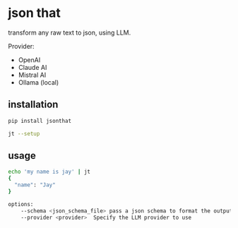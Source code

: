 # json that

transform any raw text to json, using LLM.

Provider:
- OpenAI
- Claude AI
- Mistral AI
- Ollama (local)

## installation

```bash
pip install jsonthat
```

```bash
jt --setup
```

## usage

```bash
echo 'my name is jay' | jt
{
  "name": "Jay"
}
```

```bash
options:
    --schema <json_schema_file> pass a json schema to format the output
    --provider <provider>  Specify the LLM provider to use
```
